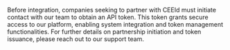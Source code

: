 Before integration, companies seeking to partner with CEEId must initiate contact with our team to obtain an API token. This token grants secure access to our platform, enabling system integration and token management functionalities. For further details on partnership initiation and token issuance, please reach out to our support team.
